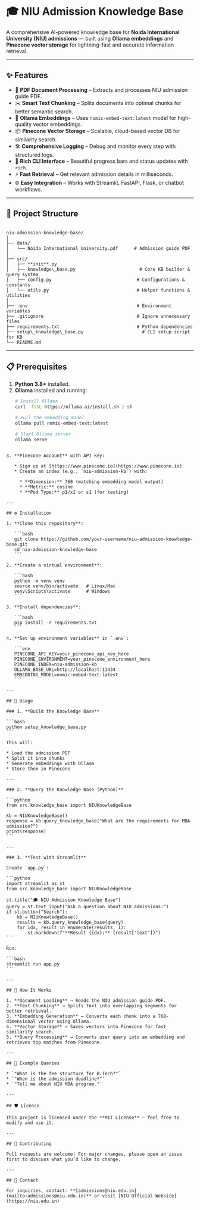 # 🎓 NIU Admission Knowledge Base

A comprehensive AI-powered knowledge base for **Noida International University (NIU) admissions** — built using **Ollama embeddings** and **Pinecone vector storage** for lightning-fast and accurate information retrieval.

---

## ✨ Features

- 📄 **PDF Document Processing** – Extracts and processes NIU admission guide PDF.  
- ✂️ **Smart Text Chunking** – Splits documents into optimal chunks for better semantic search.  
- 🤖 **Ollama Embeddings** – Uses `nomic-embed-text:latest` model for high-quality vector embeddings.  
- 📦 **Pinecone Vector Storage** – Scalable, cloud-based vector DB for similarity search.  
- 🛠 **Comprehensive Logging** – Debug and monitor every step with structured logs.  
- 🎨 **Rich CLI Interface** – Beautiful progress bars and status updates with `rich`.  
- ⚡ **Fast Retrieval** – Get relevant admission details in milliseconds.  
- 🌐 **Easy Integration** – Works with Streamlit, FastAPI, Flask, or chatbot workflows.  

---

## 📂 Project Structure

```

niu-admission-knowledge-base/
│
├── data/
│   └── Noida International University.pdf      # Admission guide PDF
│
├── src/
│   ├── **init**.py
│   ├── knowledge\_base.py                        # Core KB builder & query system
│   ├── config.py                                # Configurations & constants
│   └── utils.py                                 # Helper functions & utilities
│
├── .env                                         # Environment variables
├── .gitignore                                   # Ignore unnecessary files
├── requirements.txt                             # Python dependencies
├── setup\_knowledge\_base.py                      # CLI setup script for KB
└── README.md

````

---

## 📋 Prerequisites

1. **Python 3.8+** installed.  
2. **Ollama** installed and running:
   ```bash
   # Install Ollama
   curl -fsSL https://ollama.ai/install.sh | sh

   # Pull the embedding model
   ollama pull nomic-embed-text:latest

   # Start Ollama server
   ollama serve
````

3. **Pinecone Account** with API key:

   * Sign up at [https://www.pinecone.io](https://www.pinecone.io)
   * Create an index (e.g., `niu-admission-kb`) with:

     * **Dimension:** 768 (matching embedding model output)
     * **Metric:** cosine
     * **Pod Type:** p1/x1 or s1 (for testing)

---

## ⚙️ Installation

1. **Clone this repository**:

   ```bash
   git clone https://github.com/your-username/niu-admission-knowledge-base.git
   cd niu-admission-knowledge-base
   ```

2. **Create a virtual environment**:

   ```bash
   python -m venv venv
   source venv/bin/activate   # Linux/Mac
   venv\Scripts\activate      # Windows
   ```

3. **Install dependencies**:

   ```bash
   pip install -r requirements.txt
   ```

4. **Set up environment variables** in `.env`:

   ```env
   PINECONE_API_KEY=your_pinecone_api_key_here
   PINECONE_ENVIRONMENT=your_pinecone_environment_here
   PINECONE_INDEX=niu-admission-kb
   OLLAMA_BASE_URL=http://localhost:11434
   EMBEDDING_MODEL=nomic-embed-text:latest
   ```

---

## 🚀 Usage

### 1. **Build the Knowledge Base**

```bash
python setup_knowledge_base.py
```

This will:

* Load the admission PDF
* Split it into chunks
* Generate embeddings with Ollama
* Store them in Pinecone

---

### 2. **Query the Knowledge Base (Python)**

```python
from src.knowledge_base import NIUKnowledgeBase

kb = NIUKnowledgeBase()
response = kb.query_knowledge_base("What are the requirements for MBA admission?")
print(response)
```

---

### 3. **Test with Streamlit**

Create `app.py`:

```python
import streamlit as st
from src.knowledge_base import NIUKnowledgeBase

st.title("🎓 NIU Admission Knowledge Base")
query = st.text_input("Ask a question about NIU admissions:")
if st.button("Search"):
    kb = NIUKnowledgeBase()
    results = kb.query_knowledge_base(query)
    for idx, result in enumerate(results, 1):
        st.markdown(f"**Result {idx}:** {result['text']}")
```

Run:

```bash
streamlit run app.py
```

---

## 🧠 How It Works

1. **Document Loading** → Reads the NIU admission guide PDF.
2. **Text Chunking** → Splits text into overlapping segments for better retrieval.
3. **Embedding Generation** → Converts each chunk into a 768-dimensional vector using Ollama.
4. **Vector Storage** → Saves vectors into Pinecone for fast similarity search.
5. **Query Processing** → Converts user query into an embedding and retrieves top matches from Pinecone.

---

## 📌 Example Queries

* `"What is the fee structure for B.Tech?"`
* `"When is the admission deadline?"`
* `"Tell me about NIU MBA program."`

---

## 🛡 License

This project is licensed under the **MIT License** – feel free to modify and use it.

---

## 🤝 Contributing

Pull requests are welcome! For major changes, please open an issue first to discuss what you’d like to change.

---

## 📧 Contact

For inquiries, contact: **[admissions@niu.edu.in](mailto:admissions@niu.edu.in)** or visit [NIU Official Website](https://niu.edu.in)
